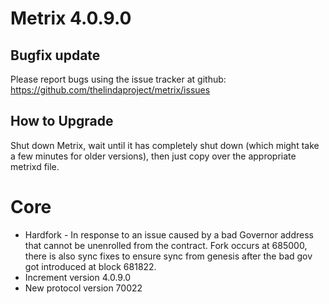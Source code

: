 # Metrix 4.0.9.0

## Bugfix update

Please report bugs using the issue tracker at github: https://github.com/thelindaproject/metrix/issues

## How to Upgrade
Shut down Metrix, wait until it has completely shut down (which might take a few minutes
for older versions), then just copy over the appropriate metrixd file.

# Core

- Hardfork - In response to an issue caused by a bad Governor address that cannot be unenrolled from the contract. Fork occurs at 685000, there is also sync fixes to ensure sync from genesis after the bad gov got introduced at block 681822.
- Increment version 4.0.9.0
- New protocol version 70022
